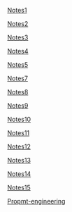 [Notes1](/Users/luisescobar/courses/reading-notes-cf/code201notes/readingnote1.md)

[Notes2](code201notes/readingnote2.md)

[Notes3]()

[Notes4]()

[Notes5]()

[Notes7]()

[Notes8]()

[Notes9]()

[Notes10]()

[Notes11]()

[Notes12]()

[Notes13]()

[Notes14]()

[Notes15]()

[Propmt-engineering](code201notes/prompt-engineering.md)